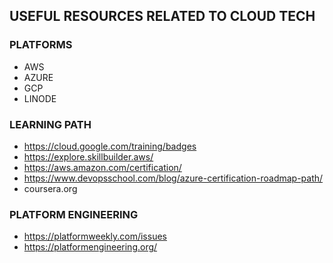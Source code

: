 
## USEFUL RESOURCES RELATED TO CLOUD TECH


### PLATFORMS
* AWS
* AZURE
* GCP
* LINODE


### LEARNING PATH
* https://cloud.google.com/training/badges
* https://explore.skillbuilder.aws/
* https://aws.amazon.com/certification/
* https://www.devopsschool.com/blog/azure-certification-roadmap-path/
* coursera.org


### PLATFORM ENGINEERING
* https://platformweekly.com/issues
* https://platformengineering.org/




